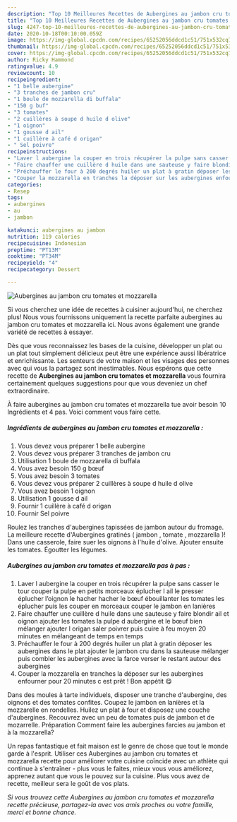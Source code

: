 ```yaml
---
description: "Top 10 Meilleures Recettes de Aubergines au jambon cru tomates et mozzarella"
title: "Top 10 Meilleures Recettes de Aubergines au jambon cru tomates et mozzarella"
slug: 4247-top-10-meilleures-recettes-de-aubergines-au-jambon-cru-tomates-et-mozzarella
date: 2020-10-18T00:10:00.059Z
image: https://img-global.cpcdn.com/recipes/65252056ddcd1c51/751x532cq70/aubergines-au-jambon-cru-tomates-et-mozzarella-photo-principale-de-la-recette.jpg
thumbnail: https://img-global.cpcdn.com/recipes/65252056ddcd1c51/751x532cq70/aubergines-au-jambon-cru-tomates-et-mozzarella-photo-principale-de-la-recette.jpg
cover: https://img-global.cpcdn.com/recipes/65252056ddcd1c51/751x532cq70/aubergines-au-jambon-cru-tomates-et-mozzarella-photo-principale-de-la-recette.jpg
author: Ricky Hammond
ratingvalue: 4.9
reviewcount: 10
recipeingredient:
- "1 belle aubergine"
- "3 tranches de jambon cru"
- "1 boule de mozzarella di buffala"
- "150 g buf"
- "3 tomates"
- "2 cuillères à soupe d huile d olive"
- "1 oignon"
- "1 gousse d ail"
- "1 cuillère à café d origan"
- " Sel poivre"
recipeinstructions:
- "Laver l aubergine la couper en trois récupérer la pulpe sans casser le tour couper la pulpe en petits morceaux éplucher l ail le presser éplucher l’oignon le hacher hacher le bœuf ébouillanter les tomates les éplucher puis les couper en morceaux couper le jambon en lanières"
- "Faire chauffer une cuillère d huile dans une sauteuse y faire blondir ail et oignon ajouter les tomates la pulpe d aubergine et le bœuf bien mélanger ajouter l origan saler poivrer puis cuire à feu moyen 20 minutes en mélangeant de temps en temps"
- "Préchauffer le four à 200 degrés huiler un plat à gratin déposer les aubergines dans le plat ajouter le jambon cru dans la sauteuse mélanger puis combler les aubergines avec la farce verser le restant autour des aubergines"
- "Couper la mozzarella en tranches la déposer sur les aubergines enfourner pour 20 minutes c est prêt ! Bon appétit 😋"
categories:
- Resep
tags:
- aubergines
- au
- jambon

katakunci: aubergines au jambon 
nutrition: 119 calories
recipecuisine: Indonesian
preptime: "PT13M"
cooktime: "PT34M"
recipeyield: "4"
recipecategory: Dessert

---
```



![Aubergines au jambon cru tomates et mozzarella](https://img-global.cpcdn.com/recipes/65252056ddcd1c51/751x532cq70/aubergines-au-jambon-cru-tomates-et-mozzarella-photo-principale-de-la-recette.jpg)

Si vous cherchez une idée de recettes à cuisiner aujourd'hui, ne cherchez plus! Nous vous fournissons uniquement la recette parfaite aubergines au jambon cru tomates et mozzarella ici. Nous avons également une grande variété de recettes à essayer.

Dès que vous reconnaissez les bases de la cuisine, développer un plat ou un plat tout simplement délicieux peut être une expérience aussi libératrice et enrichissante. Les senteurs de votre maison et les visages des personnes avec qui vous la partagez sont inestimables. Nous espérons que cette recette de <strong> Aubergines au jambon cru tomates et mozzarella </strong> vous fournira certainement quelques suggestions pour que vous deveniez un chef extraordinaire.

<!--inarticleads1-->

À faire aubergines au jambon cru tomates et mozzarella tue avoir besoin 10 Ingrédients et 4 pas. Voici comment vous faire cette.

##### Ingrédients de aubergines au jambon cru tomates et mozzarella :

1. Vous devez vous préparer 1 belle aubergine
1. Vous devez vous préparer 3 tranches de jambon cru
1. Utilisation 1 boule de mozzarella di buffala
1. Vous avez besoin 150 g bœuf
1. Vous avez besoin 3 tomates
1. Vous devez vous préparer 2 cuillères à soupe d huile d olive
1. Vous avez besoin 1 oignon
1. Utilisation 1 gousse d ail
1. Fournir 1 cuillère à café d origan
1. Fournir  Sel poivre


Roulez les tranches d&#39;aubergines tapissées de jambon autour du fromage. La meilleure recette d&#39;Aubergines gratinés ( jambon , tomate , mozzarella )! Dans une casserole, faire suer les oignons à l&#39;huile d&#39;olive. Ajouter ensuite les tomates. Égoutter les légumes. 

<!--inarticleads2-->

##### Aubergines au jambon cru tomates et mozzarella pas à pas :

1. Laver l aubergine la couper en trois récupérer la pulpe sans casser le tour couper la pulpe en petits morceaux éplucher l ail le presser éplucher l’oignon le hacher hacher le bœuf ébouillanter les tomates les éplucher puis les couper en morceaux couper le jambon en lanières
1. Faire chauffer une cuillère d huile dans une sauteuse y faire blondir ail et oignon ajouter les tomates la pulpe d aubergine et le bœuf bien mélanger ajouter l origan saler poivrer puis cuire à feu moyen 20 minutes en mélangeant de temps en temps
1. Préchauffer le four à 200 degrés huiler un plat à gratin déposer les aubergines dans le plat ajouter le jambon cru dans la sauteuse mélanger puis combler les aubergines avec la farce verser le restant autour des aubergines
1. Couper la mozzarella en tranches la déposer sur les aubergines enfourner pour 20 minutes c est prêt ! Bon appétit 😋


Dans des moules à tarte individuels, disposer une tranche d&#39;aubergine, des oignons et des tomates confites. Coupez le jambon en lanières et la mozzarelle en rondelles. Huilez un plat à four et disposez une couche d&#39;aubergines. Recouvrez avec un peu de tomates puis de jambon et de mozarrelle. Préparation Comment faire les aubergines farcies au jambon et à la mozzarella? 

<!--inarticleads1-->

<p>
Un repas fantastique et fait maison est le genre de chose que tout le monde garde à l'esprit. Utiliser ces Aubergines au jambon cru tomates et mozzarella recette pour améliorer votre cuisine coïncide avec un athlète qui continue à s'entraîner - plus vous le faites, mieux vous vous améliorez, apprenez autant que vous le pouvez sur la cuisine. Plus vous avez de recette, meilleur sera le goût de vos plats.
</p>

<p>
<i>Si vous trouvez cette Aubergines au jambon cru tomates et mozzarella recette précieuse, partagez-la avec vos amis proches ou votre famille, merci et bonne chance.</i>
</p>
